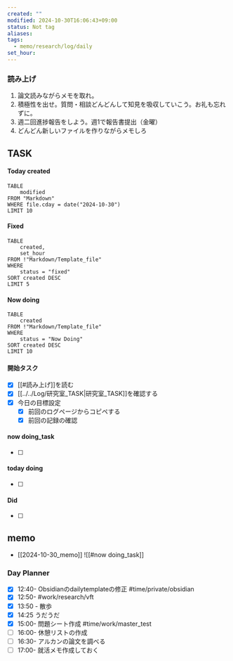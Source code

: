 ```yaml
---
created: ""
modified: 2024-10-30T16:06:43+09:00
status: Not tag
aliases: 
tags:
  - memo/research/log/daily
set_hour: 
---
```



### 読み上げ
1. 論文読みながらメモを取れ。
2. 積極性を出せ。質問・相談どんどんして知見を吸収していこう。お礼も忘れずに。
3. 週二回進捗報告をしよう。週1で報告書提出（金曜）
4. どんどん新しいファイルを作りながらメモしろ
## TASK
#### Today created
```dataview
TABLE
	modified
FROM "Markdown"
WHERE file.cday = date("2024-10-30")
LIMIT 10
```
#### Fixed
```dataview
TABLE
	created, 
	set_hour
FROM !"Markdown/Template_file"
WHERE
	status = "fixed"
SORT created DESC
LIMIT 5
```
#### Now doing
```dataview
TABLE
	created
FROM !"Markdown/Template_file"
WHERE
	status = "Now Doing"
SORT created DESC
LIMIT 10
```
#### 開始タスク
- [x] [[#読み上げ]]を読む
- [x] [[../../Log/研究室_TASK|研究室_TASK]]を確認する
- [x] 今日の目標設定
	- [x] 前回のログページからコピペする
	- [x] 前回の記録の確認
#### now doing_task
- [ ] 
#### today doing
- [ ] 
#### Did
- [ ] 
## memo
- [[2024-10-30_memo]]
![[#now doing_task]]
### Day Planner
- [x] 12:40- Obsidianのdailytemplateの修正 #time/private/obsidian
- [x] 12:50- #work/research/vft
- [x] 13:50 - 散歩
- [x] 14:25 うだうだ
- [x] 15:00- 問題シート作成 #time/work/master_test 
- [ ] 16:00- 休憩リストの作成
- [ ] 16:30- アルカンの論文を調べる
- [ ] 17:00- 就活メモ作成しておく